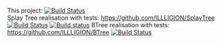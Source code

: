 This project:
[![Build Status](https://travis-ci.org/ILLLIGION/SplayTree-vs-BTree.svg?branch=master)](https://travis-ci.org/ILLLIGION/SplayTree-vs-BTree)  
Splay Tree realisation with tests: https://github.com/ILLLIGION/SplayTree
[![Build Status](https://travis-ci.org/ILLLIGION/SplayTree.svg?branch=master)](https://travis-ci.org/ILLLIGION/SplayTree)
[![Build status](https://ci.appveyor.com/api/projects/status/3rntauhl3rlmiii6?svg=true)](https://ci.appveyor.com/project/ILLLIGION/splaytree)
BTree realisation with tests: https://github.com/ILLLIGION/BTree
[![Build Status](https://travis-ci.org/ILLLIGION/BTree.svg?branch=master)](https://travis-ci.org/ILLLIGION/BTree)  
